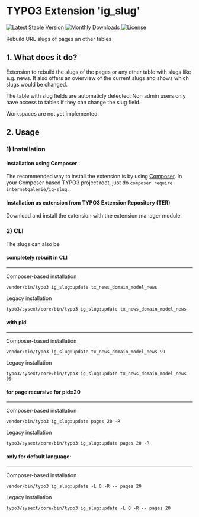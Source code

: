 # TYPO3 Extension  'ig_slug'

[![Latest Stable Version](https://poser.pugx.org/internetgalerie/ig-slug/v/stable)](https://packagist.org/packages/internetgalerie/ig-slug)
[![Monthly Downloads](https://poser.pugx.org/internetgalerie/ig-slug/d/monthly)](https://packagist.org/packages/internetgalerie/ig-slug)
[![License](https://poser.pugx.org/internetgalerie/ig-slug/license)](https://packagist.org/packages/internetgalerie/ig-slug)

Rebuild URL slugs of pages an other tables

## 1. What does it do?


Extension to rebuild the slugs of the pages or any other table with slugs like e.g. news. It also offers an ovierview of the current slugs and shows which slugs would be changed.

The table with slug fields are automaticly detected. Non admin users only have access to tables if they can change the slug field.

Workspaces are not yet implemented.

## 2. Usage


### 1) Installation

#### Installation using Composer

The recommended way to install the extension is by using [Composer][2]. In your Composer based TYPO3 project root, just do `composer require internetgalerie/ig-slug`.

#### Installation as extension from TYPO3 Extension Repository (TER)

Download and install the extension with the extension manager module.


### 2) CLI

The slugs can also be
#### completely rebuilt in CLI

- - -
Composer-based installation

    vendor/bin/typo3 ig_slug:update tx_news_domain_model_news

Legacy installation

    typo3/sysext/core/bin/typo3 ig_slug:update tx_news_domain_model_news

#### with pid

- - -
Composer-based installation

    vendor/bin/typo3 ig_slug:update tx_news_domain_model_news 99

Legacy installation

    typo3/sysext/core/bin/typo3 ig_slug:update tx_news_domain_model_news 99

#### for page recursive for pid=20

- - -
Composer-based installation

    vendor/bin/typo3 ig_slug:update pages 20 -R

Legacy installation

    typo3/sysext/core/bin/typo3 ig_slug:update pages 20 -R

#### only for default language:

- - -
Composer-based installation

    vendor/bin/typo3 ig_slug:update -L 0 -R -- pages 20

Legacy installation

    typo3/sysext/core/bin/typo3 ig_slug:update -L 0 -R -- pages 20


[1]: https://docs.typo3.org/typo3cms/extensions/ig_slug/
[2]: https://getcomposer.org/
[3]: https://docs.typo3.org/m/typo3/reference-coreapi/main/en-us/ApiOverview/CommandControllers/Index.html
